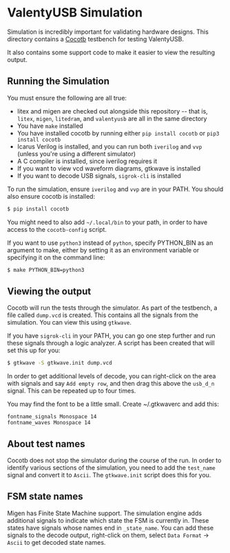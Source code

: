 # ValentyUSB Simulation

Simulation is incredibly important for validating hardware designs.  This directory contains a [Cocotb](https://github.com/cocotb/cocotb) testbench for testing ValentyUSB.

It also contains some support code to make it easier to view the resulting output.

## Running the Simulation

You must ensure the following are all true:

* litex and migen are checked out alongside this repository -- that is, `litex`, `migen`, `litedram`, and `valentyusb` are all in the same directory
* You have `make` installed
* You have installed cocotb by running either `pip install cocotb` or `pip3 install cocotb`
* Icarus Verilog is installed, and you can run both `iverilog` and `vvp` (unless you're using a different simulator)
* A C compiler is installed, since iverilog requires it
* If you want to view vcd waveform diagrams, gtkwave is installed
* If you want to decode USB signals, `sigrok-cli` is installed

To run the simulation, ensure `iverilog` and `vvp` are in your PATH.  You should also ensure cocotb is installed:

```sh
$ pip install cocotb
```

You might need to also add `~/.local/bin` to your path, in order to have access to the `cocotb-config` script.

If you want to use `python3` instead of `python`, specify PYTHON_BIN as an argument to make, either by setting it as an environment variable or specifying it on the command line:

```sh
$ make PYTHON_BIN=python3
```

## Viewing the output

Cocotb will run the tests through the simulator.  As part of the testbench, a file called `dump.vcd` is created.  This contains all the signals from the simulation.  You can view this using `gtkwave`.

If you have `sigrok-cli` in your PATH, you can go one step further and run these signals through a logic analyzer.  A script has been created that will set this up for you:

```sh
$ gtkwave -S gtkwave.init dump.vcd
```

In order to get additional levels of decode, you can right-click on the area with signals and say `Add empty row`, and then drag this above the `usb_d_n` signal.  This can be repeated up to four times.

You may find the font to be a little small.  Create ~/.gtkwaverc and add this:

```
fontname_signals Monospace 14
fontname_waves Monospace 14
```

## About test names

Cocotb does not stop the simulator during the course of the run.  In order to identify various sections of the simulation, you need to add the `test_name` signal and convert it to `Ascii`.  The `gtkwave.init` script does this for you.

## FSM state names

Migen has Finite State Machine support.  The simulation engine adds additional signals to indicate which state the FSM is currently in.  These states have signals whose names end in `_state_name`.  You can add these signals to the decode output, right-click on them, select `Data Format` -> `Ascii` to get decoded state names.
